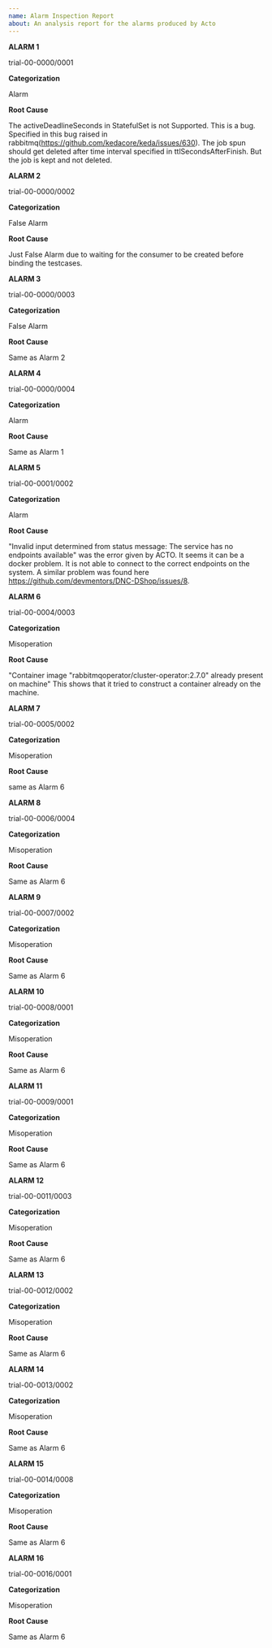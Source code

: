 ```yaml
---
name: Alarm Inspection Report
about: An analysis report for the alarms produced by Acto
---
```



**ALARM 1**

trial-00-0000/0001

**Categorization**

Alarm

**Root Cause**

The activeDeadlineSeconds in StatefulSet is not Supported. This is a bug. Specified in this bug raised in 
rabbitmq(https://github.com/kedacore/keda/issues/630). The job spun  should get deleted after time interval specified in ttlSecondsAfterFinish. But the job is kept
and not deleted.

**ALARM 2**

trial-00-0000/0002

**Categorization**

False Alarm

**Root Cause**

Just False Alarm due to waiting for the consumer to be created before binding the testcases.

**ALARM 3**

trial-00-0000/0003

**Categorization**

False Alarm

**Root Cause**

Same as Alarm 2

**ALARM 4**

trial-00-0000/0004

**Categorization**

Alarm

**Root Cause**

Same as Alarm 1

**ALARM 5**

trial-00-0001/0002

**Categorization**

Alarm

**Root Cause**

"Invalid input determined from status message: The service has no endpoints available" was the error given by ACTO. 
It seems it can be a docker problem. It is not able to connect to the correct endpoints on the system. A similar problem
was found here https://github.com/devmentors/DNC-DShop/issues/8. 



**ALARM 6**

trial-00-0004/0003

**Categorization**

Misoperation

**Root Cause**

"Container image \"rabbitmqoperator/cluster-operator:2.7.0\" already present on machine" This shows that it tried to construct a container already on the machine.

**ALARM 7**

trial-00-0005/0002

**Categorization**

Misoperation

**Root Cause**

same as Alarm 6

**ALARM 8**

trial-00-0006/0004

**Categorization**

Misoperation

**Root Cause**

Same as Alarm 6

**ALARM 9**

trial-00-0007/0002

**Categorization**

Misoperation

**Root Cause**

Same as Alarm 6

**ALARM 10**

trial-00-0008/0001

**Categorization**

Misoperation

**Root Cause**

Same as Alarm 6

**ALARM 11**

trial-00-0009/0001

**Categorization**

Misoperation

**Root Cause**

Same as Alarm 6

**ALARM 12**

trial-00-0011/0003

**Categorization**

Misoperation

**Root Cause**

Same as Alarm 6

**ALARM 13**

trial-00-0012/0002

**Categorization**

Misoperation

**Root Cause**

Same as Alarm 6

**ALARM 14**

trial-00-0013/0002

**Categorization**

Misoperation

**Root Cause**

Same as Alarm 6

**ALARM 15**

trial-00-0014/0008

**Categorization**

Misoperation

**Root Cause**

Same as Alarm 6

**ALARM 16**

trial-00-0016/0001

**Categorization**

Misoperation

**Root Cause**

Same as Alarm 6

